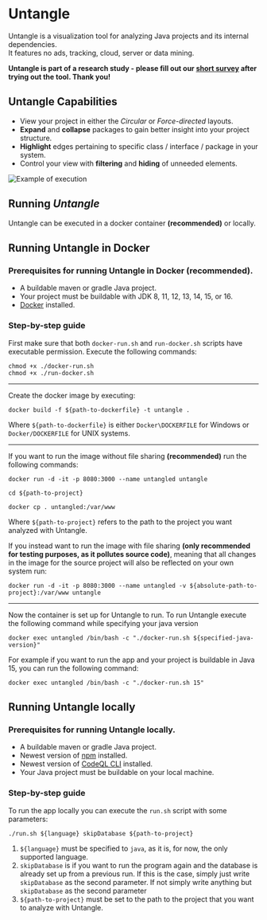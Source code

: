 # Untangle
Untangle is a visualization tool for analyzing Java projects and its internal dependencies.  
It features no ads, tracking, cloud, server or data mining.

**Untangle is part of a research study - please fill out our [short survey](https://www.google.com) after trying out the tool. Thank you!**

## Untangle Capabilities
* View your project in either the *Circular* or *Force-directed* layouts.
* **Expand** and **collapse** packages to gain better insight into your project structure.
* **Highlight** edges pertaining to specific class / interface / package in your system.
* Control your view with **filtering** and **hiding** of unneeded elements.

![Example of execution](./Media/Untangle_Example.gif)



## Running _Untangle_
Untangle can be executed in a docker container **(recommended)** or locally.


## Running Untangle in Docker

### Prerequisites for running Untangle in Docker (recommended).
* A buildable maven or gradle Java project.
* Your project must be buildable with JDK 8, 11, 12, 13, 14, 15, or 16.
* [Docker](https://docs.docker.com/get-docker/) installed.

### Step-by-step guide

First make sure that both `docker-run.sh` and `run-docker.sh` scripts have executable permission.
Execute the following commands:
```
chmod +x ./docker-run.sh
chmod +x ./run-docker.sh
```
---
Create the docker image by executing:

```
docker build -f ${path-to-dockerfile} -t untangle .
```
Where `${path-to-dockerfile}` is either `Docker\DOCKERFILE` for Windows or `Docker/DOCKERFILE` for UNIX systems.

---

If you want to run the image without file sharing **(recommended)** run the following commands:
```
docker run -d -it -p 8080:3000 --name untangled untangle

cd ${path-to-project}

docker cp . untangled:/var/www
```
Where `${path-to-project}` refers to the path to the project you want analyzed with Untangle.

If you instead want to run the image with file sharing **(only recommended for testing purposes, as it pollutes source code)**, meaning that all changes in the image for the source project will also be reflected on your own system run:
```
docker run -d -it -p 8080:3000 --name untangled -v ${absolute-path-to-project}:/var/www untangle
```

---

Now the container is set up for Untangle to run. To run Untangle execute the following command while specifying your java version
```
docker exec untangled /bin/bash -c "./docker-run.sh ${specified-java-version}"
```

For example if you want to run the app and your project is buildable in Java 15, you can run the following command:
```
docker exec untangled /bin/bash -c "./docker-run.sh 15"
```


## Running Untangle locally

### Prerequisites for running Untangle locally.
* A buildable maven or gradle Java project.
* Newest version of [npm](https://docs.npmjs.com/downloading-and-installing-node-js-and-npm) installed.
* Newest version of [CodeQL CLI](https://codeql.github.com/docs/codeql-cli/getting-started-with-the-codeql-cli/) installed.
* Your Java project must be buildable on your local machine.

### Step-by-step guide

To run the app locally you can execute the ``run.sh`` script with some parameters:

```
./run.sh ${language} skipDatabase ${path-to-project}
```

1. `${language}` must be specified to `java`, as it is, for now, the only supported language.
2. `skipDatabase` is if you want to run the program again and the database is already set up from a previous run. If this is the case, simply just write `skipDatabase` as the second parameter. If not simply write anything but `skipDatabase` as the second parameter
3. `${path-to-project}` must be set to the path to the project that you want to analyze with Untangle.

